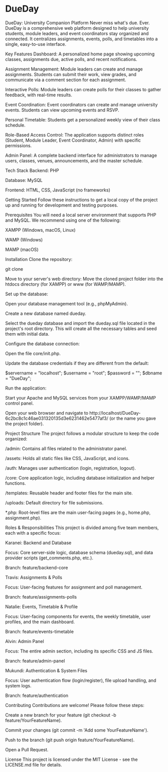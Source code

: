 # DueDay

DueDay: University Companion Platform
Never miss what's due. Ever. DueDay is a comprehensive web platform designed to help university students, module leaders, and event coordinators stay organized and connected. It centralizes assignments, events, polls, and timetables into a single, easy-to-use interface.

Key Features
Dashboard: A personalized home page showing upcoming classes, assignments due, active polls, and recent notifications.

Assignment Management: Module leaders can create and manage assignments. Students can submit their work, view grades, and communicate via a comment section for each assignment.

Interactive Polls: Module leaders can create polls for their classes to gather feedback, with real-time results.

Event Coordination: Event coordinators can create and manage university events. Students can view upcoming events and RSVP.

Personal Timetable: Students get a personalized weekly view of their class schedule.

Role-Based Access Control: The application supports distinct roles (Student, Module Leader, Event Coordinator, Admin) with specific permissions.

Admin Panel: A complete backend interface for administrators to manage users, classes, venues, announcements, and the master schedule.

Tech Stack
Backend: PHP

Database: MySQL

Frontend: HTML, CSS, JavaScript (no frameworks)

Getting Started
Follow these instructions to get a local copy of the project up and running for development and testing purposes.

Prerequisites
You will need a local server environment that supports PHP and MySQL. We recommend using one of the following:

XAMPP (Windows, macOS, Linux)

WAMP (Windows)

MAMP (macOS)

Installation
Clone the repository:

git clone <your-repository-url>

Move to your server's web directory:
Move the cloned project folder into the htdocs directory (for XAMPP) or www (for WAMP/MAMP).

Set up the database:

Open your database management tool (e.g., phpMyAdmin).

Create a new database named dueday.

Select the dueday database and import the dueday.sql file located in the project's root directory. This will create all the necessary tables and seed them with initial data.

Configure the database connection:

Open the file core/init.php.

Update the database credentials if they are different from the default:

$servername = "localhost";
$username = "root";
$password = "";
$dbname = "DueDay";

Run the application:

Start your Apache and MySQL services from your XAMPP/WAMP/MAMP control panel.

Open your web browser and navigate to http://localhost/DueDay-6c2bc8c1c46ae031320135d3e6231462e5477af3/ (or the name you gave the project folder).

Project Structure
The project follows a modular structure to keep the code organized:

/admin: Contains all files related to the administrator panel.

/assets: Holds all static files like CSS, JavaScript, and icons.

/auth: Manages user authentication (login, registration, logout).

/core: Core application logic, including database initialization and helper functions.

/templates: Reusable header and footer files for the main site.

/uploads: Default directory for file submissions.

*.php: Root-level files are the main user-facing pages (e.g., home.php, assignment.php).

Roles & Responsibilities
This project is divided among five team members, each with a specific focus:

Karanei: Backend and Database

Focus: Core server-side logic, database schema (dueday.sql), and data provider scripts (get_comments.php, etc.).

Branch: feature/backend-core

Travis: Assignments & Polls

Focus: User-facing features for assignment and poll management.

Branch: feature/assignments-polls

Natalie: Events, Timetable & Profile

Focus: User-facing components for events, the weekly timetable, user profiles, and the main dashboard.

Branch: feature/events-timetable

Alvin: Admin Panel

Focus: The entire admin section, including its specific CSS and JS files.

Branch: feature/admin-panel

Mukundi: Authentication & System Files

Focus: User authentication flow (login/register), file upload handling, and system logs.

Branch: feature/authentication

Contributing
Contributions are welcome! Please follow these steps:

Create a new branch for your feature (git checkout -b feature/YourFeatureName).

Commit your changes (git commit -m 'Add some YourFeatureName').

Push to the branch (git push origin feature/YourFeatureName).

Open a Pull Request.

License
This project is licensed under the MIT License - see the LICENSE.md file for details.